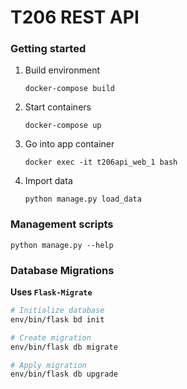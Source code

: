# T206 REST API


### Getting started

1. Build environment

    `docker-compose build`

1. Start containers

    `docker-compose up`

1. Go into app container

    `docker exec -it t206api_web_1 bash`

1. Import data

    `python manage.py load_data`


### Management scripts

    python manage.py --help


### Database Migrations

__Uses `Flask-Migrate`__

```bash
# Initialize database
env/bin/flask bd init

# Create migration
env/bin/flask db migrate

# Apply migration
env/bin/flask db upgrade
```
